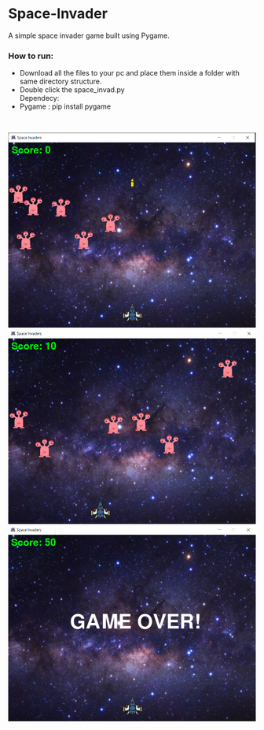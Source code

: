 # Space-Invader
A simple space invader game built using Pygame.

### How to run: <br />
* Download all the files to your pc and place them inside a folder with same directory structure.
* Double click the space_invad.py <br />
Dependecy: <br />
* Pygame : pip install pygame
<br />

![In-game Image](https://github.com/Saujanya0910/Space-Invader/blob/master/screenshots/4s.PNG)
![In-game Image](https://github.com/Saujanya0910/Space-Invader/blob/master/screenshots/5s.PNG)
![In-game Image](https://github.com/Saujanya0910/Space-Invader/blob/master/screenshots/1s.PNG)
